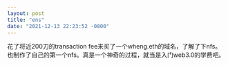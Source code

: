 ```yaml
---
layout: post
title: "ens"
date: "2021-12-13 22:23:52 -0800"
---
```


花了将近200刀的transaction fee来买了一个wheng.eth的域名，了解了下nfs。也制作了自己的第一个nfs。真是一个神奇的过程，就当是入门web3.0的学费吧。
